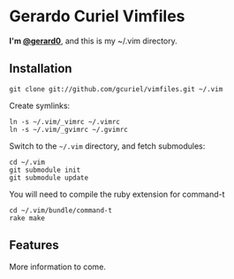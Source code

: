 # Gerardo Curiel Vimfiles

**I'm [@gerard0]**, and this is my ~/.vim directory.

[@gerard0]: http://twitter.com/gerard0

## Installation

    git clone git://github.com/gcuriel/vimfiles.git ~/.vim

Create symlinks:

    ln -s ~/.vim/_vimrc ~/.vimrc
    ln -s ~/.vim/_gvimrc ~/.gvimrc

Switch to the `~/.vim` directory, and fetch submodules:

    cd ~/.vim
    git submodule init
    git submodule update

You will need to compile the ruby extension for command-t

    cd ~/.vim/bundle/command-t
    rake make

## Features

More information to come. 

